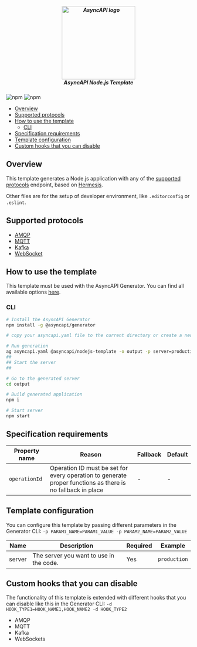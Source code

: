 <h5 align="center">
  <br>
  <a href="https://www.asyncapi.org"><img src="https://github.com/asyncapi/parser-nodejs/raw/master/assets/logo.png" alt="AsyncAPI logo" width="200"></a>
  <br>
  AsyncAPI Node.js Template
</h5>

![npm](https://img.shields.io/npm/v/@asyncapi/nodejs-template?style=for-the-badge) ![npm](https://img.shields.io/npm/dt/@asyncapi/nodejs-template?style=for-the-badge)

- [Overview](#overview)
- [Supported protocols](#supported-protocols)
- [How to use the template](#how-to-use-the-template)
    * [CLI](#cli)
- [Specification requirements](#specification-requirements)
- [Template configuration](#template-configuration)
- [Custom hooks that you can disable](#custom-hooks-that-you-can-disable)


## Overview

This template generates a Node.js application with any of the [supported protocols](#supported-protocols) endpoint, based on [Hermesjs](https://github.com/hitchhq/hermes).

Other files are for the setup of developer environment, like `.editorconfig` or `.eslint`.

## Supported protocols

* [AMQP](https://en.wikipedia.org/wiki/Advanced_Message_Queuing_Protocol)
* [MQTT](https://en.wikipedia.org/wiki/MQTT)
* [Kafka](https://en.wikipedia.org/wiki/Apache_Kafka)
* [WebSocket](https://en.wikipedia.org/wiki/WebSocket)



## How to use the template

This template must be used with the AsyncAPI Generator. You can find all available options [here](https://github.com/asyncapi/generator/).

### CLI

```bash
# Install the AsyncAPI Generator
npm install -g @asyncapi/generator

# copy your asyncapi.yaml file to the current directory or create a new file.

# Run generation
ag asyncapi.yaml @asyncapi/nodejs-template -o output -p server=production
##
## Start the server 
##

# Go to the generated server
cd output

# Build generated application
npm i

# Start server
npm start
```

## Specification requirements

Property name | Reason | Fallback | Default
---|---|---|---
`operationId` | Operation ID must be set for every operation to generate proper functions as there is no fallback in place | - | -


## Template configuration

You can configure this template by passing different parameters in the Generator CLI: `-p PARAM1_NAME=PARAM1_VALUE -p PARAM2_NAME=PARAM2_VALUE`

|Name|Description|Required|Example|
|---|---|---|---|
|server|The server you want to use in the code.|Yes|`production`|

## Custom hooks that you can disable

The functionality of this template is extended with different hooks that you can disable like this in the Generator CLI: `-d HOOK_TYPE1=HOOK_NAME1,HOOK_NAME2 -d HOOK_TYPE2`

* AMQP
* MQTT
* Kafka
* WebSockets
